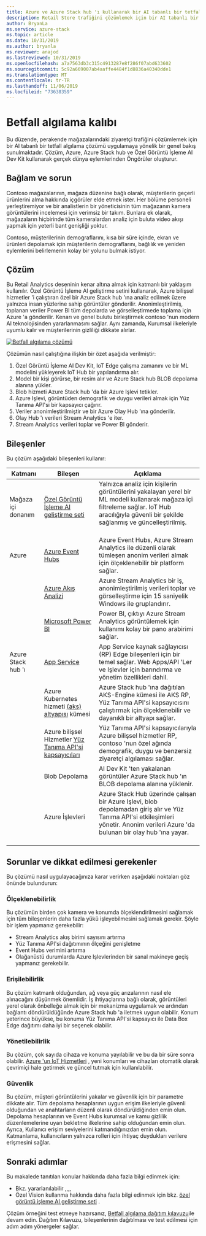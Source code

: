```yaml
---
title: Azure ve Azure Stack hub 'ı kullanarak bir AI tabanlı bir tetfall algılamayı uygulamaya yönelik karma model.
description: Retail Store trafiğini çözümlemek için bir AI tabanlı bir ıtfall algılama çözümü uygulamak üzere Azure ve Azure Stack Hub hizmetlerini nasıl kullanacağınızı öğrenin.
author: BryanLa
ms.service: azure-stack
ms.topic: article
ms.date: 10/31/2019
ms.author: bryanla
ms.reviewer: anajod
ms.lastreviewed: 10/31/2019
ms.openlocfilehash: a7a7563db3c315c4913287e8f286f07abd633602
ms.sourcegitcommit: 5c92a669007ab4aaffe4484f1d8836a40340dde1
ms.translationtype: MT
ms.contentlocale: tr-TR
ms.lasthandoff: 11/06/2019
ms.locfileid: "73638359"
---
```

# <a name="footfall-detection-pattern"></a>Betfall algılama kalıbı

Bu düzende, perakende mağazalarındaki ziyaretçi trafiğini çözümlemek için bir AI tabanlı bir tetfall algılama çözümü uygulamaya yönelik bir genel bakış sunulmaktadır. Çözüm, Azure, Azure Stack hub ve Özel Görüntü İşleme AI Dev Kit kullanarak gerçek dünya eylemlerinden Öngörüler oluşturur.

## <a name="context-and-problem"></a>Bağlam ve sorun

Contoso mağazalarının, mağaza düzenine bağlı olarak, müşterilerin geçerli ürünlerini alma hakkında içgörüler elde etmek ister. Her bölüme personeli yerleştiremiyor ve bir analistlerin bir yöneticisinin tüm mağazanın kamera görüntülerini incelemesi için verimsiz bir takım. Bunlara ek olarak, mağazaların hiçbirinde tüm kameralardan analiz için buluta video akışı yapmak için yeterli bant genişliği yoktur. 

Contoso, müşterilerinin demograflarını, kısa bir süre içinde, ekran ve ürünleri depolamak için müşterilerin demograflarını, bağlılık ve yeniden eylemlerini belirlemenin kolay bir yolunu bulmak istiyor.

## <a name="solution"></a>Çözüm

Bu Retail Analytics deseninin kenar altına almak için katmanlı bir yaklaşım kullanılır. Özel Görüntü İşleme AI geliştirme setini kullanarak, Azure bilişsel hizmetler 'i çalıştıran özel bir Azure Stack hub 'ına analiz edilmek üzere yalnızca insan yüzlerine sahip görüntüler gönderilir. Anonimleştirilmiş, toplanan veriler Power BI tüm depolarda ve görselleştirmede toplama için Azure 'a gönderilir. Kenarı ve genel bulutu birleştirmek contoso 'nun modern AI teknolojisinden yararlanmasını sağlar. Aynı zamanda, Kurumsal ilkeleriyle uyumlu kalır ve müşterilerinin gizliliği dikkate alırlar.

[![Betfall algılama çözümü](media/pattern-retail-footfall-detection/solution-architecture.png)](media/pattern-retail-footfall-detection/solution-architecture.png)

Çözümün nasıl çalıştığına ilişkin bir özet aşağıda verilmiştir: 

1. Özel Görüntü İşleme AI Dev Kit, IoT Edge çalışma zamanını ve bir ML modelini yükleyerek IoT Hub bir yapılandırma alır.
2. Model bir kişi görürse, bir resim alır ve Azure Stack hub BLOB depolama alanına yükler. 
3. Blob hizmeti Azure Stack hub 'da bir Azure Işlevi tetikler. 
4. Azure Işlevi, görüntüden demografik ve duygu verileri almak için Yüz Tanıma API'si bir kapsayıcı çağırır.
5. Veriler anonimleştirilmiştir ve bir Azure Olay Hub 'ına gönderilir.
6. Olay Hub 'ı verileri Stream Analytics 'e iter.
7. Stream Analytics verileri toplar ve Power BI gönderir.

## <a name="components"></a>Bileşenler

Bu çözüm aşağıdaki bileşenleri kullanır:

| Katmanı | Bileşen | Açıklama |
|----------|-----------|-------------|
| Mağaza içi donanım | [Özel Görüntü İşleme AI geliştirme seti](https://azure.github.io/Vision-AI-DevKit-Pages/) | Yalnızca analiz için kişilerin görüntülerini yakalayan yerel bir ML modeli kullanarak mağaza içi filtreleme sağlar. IoT Hub aracılığıyla güvenli bir şekilde sağlanmış ve güncelleştirilmiş.<br><br>|
| Azure | [Azure Event Hubs](/azure/event-hubs/) | Azure Event Hubs, Azure Stream Analytics ile düzenli olarak tümleşen anonim verileri almak için ölçeklenebilir bir platform sağlar. |
|  | [Azure Akış Analizi](/azure/stream-analytics/) | Azure Stream Analytics bir iş, anonimleştirilmiş verileri toplar ve görselleştirme için 15 saniyelik Windows ile gruplandırır. |
|  | [Microsoft Power BI](https://powerbi.microsoft.com/) | Power BI, çıktıyı Azure Stream Analytics görüntülemek için kullanımı kolay bir pano arabirimi sağlar. |
| Azure Stack hub 'ı | [App Service](../operator/azure-stack-app-service-overview.md) | App Service kaynak sağlayıcısı (RP) Edge bileşenleri için bir temel sağlar. Web Apps/API 'Ler ve Işlevler için barındırma ve yönetim özellikleri dahil. |
| | Azure Kubernetes hizmeti [(aks) altyapısı](https://github.com/Azure/aks-engine) kümesi | Azure Stack hub 'ına dağıtılan AKS-Engine kümesi ile AKS RP, Yüz Tanıma API'si kapsayıcısını çalıştırmak için ölçeklenebilir ve dayanıklı bir altyapı sağlar. |
| | Azure bilişsel Hizmetler [Yüz Tanıma API'si kapsayıcıları](/azure/cognitive-services/face/face-how-to-install-containers)| Yüz Tanıma API'si kapsayıcılarıyla Azure bilişsel hizmetler RP, contoso 'nun özel ağında demografik, duygu ve benzersiz ziyaretçi algılaması sağlar. |
| | Blob Depolama | AI Dev Kit 'ten yakalanan görüntüler Azure Stack hub 'ın BLOB depolama alanına yüklenir. |
| | Azure İşlevleri | Azure Stack Hub üzerinde çalışan bir Azure Işlevi, blob depolamadan giriş alır ve Yüz Tanıma API'si etkileşimleri yönetir. Anonim verileri Azure 'da bulunan bir olay hub 'ına yayar.<br><br>|

## <a name="issues-and-considerations"></a>Sorunlar ve dikkat edilmesi gerekenler

Bu çözümü nasıl uygulayacağınıza karar verirken aşağıdaki noktaları göz önünde bulundurun:

### <a name="scalability"></a>Ölçeklenebilirlik 

Bu çözümün birden çok kamera ve konumda ölçeklendirilmesini sağlamak için tüm bileşenlerin daha fazla yükü işleyebilmesini sağlamak gerekir. Şöyle bir işlem yapmanız gerekebilir:

- Stream Analytics akış birimi sayısını artırma
- Yüz Tanıma API'si dağıtımının ölçeğini genişletme
- Event Hubs verimini artırma
- Olağanüstü durumlarda Azure Işlevlerinden bir sanal makineye geçiş yapmanız gerekebilir.

### <a name="availability"></a>Erişilebilirlik

Bu çözüm katmanlı olduğundan, ağ veya güç arızalarının nasıl ele alınacağını düşünmek önemlidir. İş ihtiyaçlarına bağlı olarak, görüntüleri yerel olarak önbelleğe almak için bir mekanizma uygulamak ve ardından bağlantı döndürüldüğünde Azure Stack hub 'a iletmek uygun olabilir. Konum yeterince büyükse, bu konuma Yüz Tanıma API'si kapsayıcı ile Data Box Edge dağıtımı daha iyi bir seçenek olabilir.

### <a name="manageability"></a>Yönetilebilirlik

Bu çözüm, çok sayıda cihaza ve konuma yayılabilir ve bu da bir süre sonra olabilir. [Azure 'un IoT Hizmetleri](/azure/iot-fundamentals/) , yeni konumları ve cihazları otomatik olarak çevrimiçi hale getirmek ve güncel tutmak için kullanılabilir. 

### <a name="security"></a>Güvenlik

Bu çözüm, müşteri görüntülerini yakalar ve güvenlik için bir parametre dikkate alır. Tüm depolama hesaplarının uygun erişim ilkeleriyle güvenli olduğundan ve anahtarların düzenli olarak döndürüldiğinden emin olun. Depolama hesaplarının ve Event Hubs kurumsal ve kamu gizlilik düzenlemelerine uyan bekletme ilkelerine sahip olduğundan emin olun. Ayrıca, Kullanıcı erişim seviyelerini katmandığınızdan emin olun. Katmanlama, kullanıcıların yalnızca rolleri için ihtiyaç duydukları verilere erişmesini sağlar.

## <a name="next-steps"></a>Sonraki adımlar

Bu makalede tanıtılan konular hakkında daha fazla bilgi edinmek için:
- Bkz. yararlanılabilir [,,,](https://aka.ms/tiereddatadeploy),
- Özel Vision kullanma hakkında daha fazla bilgi edinmek için bkz. [özel görüntü işleme AI geliştirme seti](https://azure.github.io/Vision-AI-DevKit-Pages/) . 

Çözüm örneğini test etmeye hazırsanız, [Betfall algılama dağıtım kılavuzu](solution-deployment-guide-retail-footfall-detection.md)ile devam edin. Dağıtım Kılavuzu, bileşenlerinin dağıtılması ve test edilmesi için adım adım yönergeler sağlar.